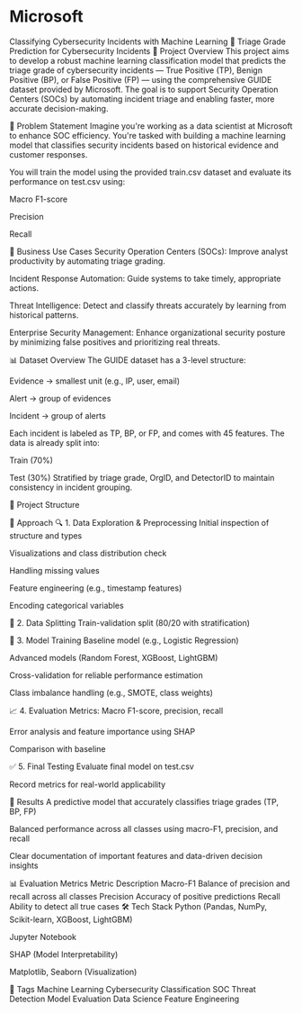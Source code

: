 # Microsoft
Classifying Cybersecurity Incidents with Machine Learning
🔐 Triage Grade Prediction for Cybersecurity Incidents
🧠 Project Overview
This project aims to develop a robust machine learning classification model that predicts the triage grade of cybersecurity incidents — True Positive (TP), Benign Positive (BP), or False Positive (FP) — using the comprehensive GUIDE dataset provided by Microsoft. The goal is to support Security Operation Centers (SOCs) by automating incident triage and enabling faster, more accurate decision-making.

🚀 Problem Statement
Imagine you're working as a data scientist at Microsoft to enhance SOC efficiency. You're tasked with building a machine learning model that classifies security incidents based on historical evidence and customer responses.

You will train the model using the provided train.csv dataset and evaluate its performance on test.csv using:

Macro F1-score

Precision

Recall

🧩 Business Use Cases
Security Operation Centers (SOCs): Improve analyst productivity by automating triage grading.

Incident Response Automation: Guide systems to take timely, appropriate actions.

Threat Intelligence: Detect and classify threats accurately by learning from historical patterns.

Enterprise Security Management: Enhance organizational security posture by minimizing false positives and prioritizing real threats.

📊 Dataset Overview
The GUIDE dataset has a 3-level structure:

Evidence → smallest unit (e.g., IP, user, email)

Alert → group of evidences

Incident → group of alerts

Each incident is labeled as TP, BP, or FP, and comes with 45 features. The data is already split into:

Train (70%)

Test (30%) Stratified by triage grade, OrgID, and DetectorID to maintain consistency in incident grouping.

🧱 Project Structure

🧪 Approach
🔍 1. Data Exploration & Preprocessing
Initial inspection of structure and types

Visualizations and class distribution check

Handling missing values

Feature engineering (e.g., timestamp features)

Encoding categorical variables

🔀 2. Data Splitting
Train-validation split (80/20 with stratification)

🤖 3. Model Training
Baseline model (e.g., Logistic Regression)

Advanced models (Random Forest, XGBoost, LightGBM)

Cross-validation for reliable performance estimation

Class imbalance handling (e.g., SMOTE, class weights)

📈 4. Evaluation
Metrics: Macro F1-score, precision, recall

Error analysis and feature importance using SHAP

Comparison with baseline

✅ 5. Final Testing
Evaluate final model on test.csv

Record metrics for real-world applicability

📌 Results
A predictive model that accurately classifies triage grades (TP, BP, FP)

Balanced performance across all classes using macro-F1, precision, and recall

Clear documentation of important features and data-driven decision insights

📊 Evaluation Metrics
Metric	Description
Macro-F1	Balance of precision and recall across all classes
Precision	Accuracy of positive predictions
Recall	Ability to detect all true cases
🛠 Tech Stack
Python (Pandas, NumPy, Scikit-learn, XGBoost, LightGBM)

Jupyter Notebook

SHAP (Model Interpretability)

Matplotlib, Seaborn (Visualization)

🔖 Tags
Machine Learning Cybersecurity Classification SOC Threat Detection Model Evaluation Data Science Feature Engineering

